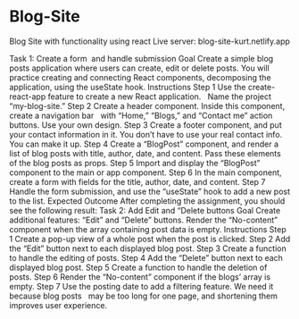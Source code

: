 # Blog-Site
Blog Site with functionality using react
Live server: blog-site-kurt.netlify.app

Task 1: Create a form  and handle submission
Goal
Create a simple blog posts application where users can create, edit or delete
posts. You will practice creating and connecting React components, decomposing
the application, using the useState hook.
Instructions
Step 1
Use the create-react-app feature to create a new React application.  
Name the project “my-blog-site.”
Step 2
Create a header component. Inside this component, create a navigation bar  
with “Home,” “Blogs,” and “Contact me” action buttons. Use your own design.
Step 3
Create a footer component, and put your contact information in it. You don’t have
to use your real contact info. You can make it up.
Step 4
Create a “BlogPost” component, and render a list of blog posts with title, author,
date, and content. Pass these elements of the blog posts as props.
Step 5
Import and display the “BlogPost” component to the main or app component.
Step 6
In the main component, create a form with fields for the title, author, date, and
content.
Step 7
Handle the form submission, and use the “useState” hook to add a new post to
the list.
Expected Outcome
After completing the assignment, you should see the following result:
Task 2: Add Edit and “Delete buttons
Goal
Create additional features: “Edit” and “Delete” buttons. Render the “No-content”
component when the array containing post data is empty.
Instructions
Step 1
Create a pop-up view of a whole post when the post is clicked.
Step 2
Add the “Edit” button next to each displayed blog post.
Step 3
Create a function to handle the editing of posts.
Step 4
Add the “Delete” button next to each displayed blog post.
Step 5
Create a function to handle the deletion of posts.
Step 6
Render the “No-content” component if the blogs’ array is empty.
Step 7
Use the posting date to add a filtering feature. We need it because blog posts  
may be too long for one page, and shortening them improves user experience.
